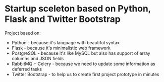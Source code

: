 Startup sceleton based on Python, Flask and Twitter Bootstrap
=======

Project based on:
 - Python - because it's language with beautiful syntax
 - Flask - because it's minimalistic web framework
 - PostgreSQL - because it's like MySQL but also has support of array columns and JSON fields
 - RabbitMQ + Celery - because we need to update some information as deferred tasks
 - Twitter Bootstrap - to help us to create first project prototype in minutes
